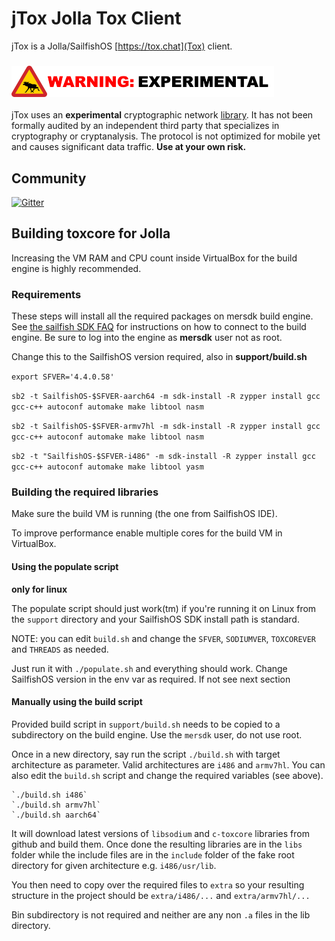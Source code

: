 # jTox Jolla Tox Client

jTox is a Jolla/SailfishOS [https://tox.chat](Tox) client.

### ![Danger: Experimental](https://github.com/TokTok/c-toxcore/raw/master/other/tox-warning.png)

jTox uses an **experimental** cryptographic network [library](https://github.com/TokTok/c-toxcore). It has not been formally audited by an independent third party that specializes in cryptography or cryptanalysis. The protocol is not optimized for mobile yet and causes significant data traffic. **Use at your own risk.**

## Community

[![Gitter](https://badges.gitter.im/almindor/jtox.svg)](https://gitter.im/almindor/jtox?utm_source=badge&utm_medium=badge&utm_campaign=pr-badge)

## Building toxcore for Jolla

Increasing the VM RAM and CPU count inside VirtualBox for the build engine is highly recommended.

### Requirements

These steps will install all the required packages on mersdk build engine.
See [the sailfish SDK FAQ](https://sailfishos.org/develop/sdk-overview/develop-faq/) for instructions on how to connect to the build engine.
Be sure to log into the engine as **mersdk** user not as root.

Change this to the SailfishOS version required, also in **support/build.sh**

`export SFVER='4.4.0.58'`

`sb2 -t SailfishOS-$SFVER-aarch64 -m sdk-install -R zypper install gcc gcc-c++ autoconf automake make libtool nasm`

`sb2 -t SailfishOS-$SFVER-armv7hl -m sdk-install -R zypper install gcc gcc-c++ autoconf automake make libtool nasm`

`sb2 -t "SailfishOS-$SFVER-i486" -m sdk-install -R zypper install gcc gcc-c++ autoconf automake make libtool yasm`

### Building the required libraries

Make sure the build VM is running (the one from SailfishOS IDE).

To improve performance enable multiple cores for the build VM in VirtualBox.

#### Using the populate script

**only for linux**

The populate script should just work(tm) if you're running it on Linux from the `support` directory and your SailfishOS SDK install path is standard.

NOTE: you can edit `build.sh` and change the `SFVER`, `SODIUMVER`, `TOXCOREVER` and `THREADS` as needed.

Just run it with `./populate.sh` and everything should work. Change SailfishOS version in the env var as required. If not see next section

#### Manually using the build script

Provided build script in `support/build.sh` needs to be copied to a subdirectory on the build engine. Use the `mersdk` user, do not use root.

Once in a new directory, say run the script `./build.sh` with target architecture as parameter. Valid architectures are `i486` and `armv7hl`. You can also edit the `build.sh` script and change the required variables (see above).

    `./build.sh i486`
    `./build.sh armv7hl`
    `./build.sh aarch64`

It will download latest versions of `libsodium` and `c-toxcore` libraries from github and build them. Once done the resulting libraries are in the `libs` folder while the include files are in the `include` folder of the fake root directory for given architecture e.g. `i486/usr/lib`.

You then need to copy over the required files to `extra` so your resulting structure in the project should be `extra/i486/...` and `extra/armv7hl/...`

Bin subdirectory is not required and neither are any non `.a` files in the lib directory.
